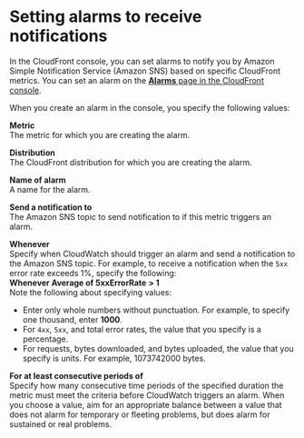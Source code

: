 # Setting alarms to receive notifications<a name="receiving-notifications"></a>

In the CloudFront console, you can set alarms to notify you by Amazon Simple Notification Service \(Amazon SNS\) based on specific CloudFront metrics\. You can set an alarm on the [**Alarms** page in the CloudFront console](https://console.aws.amazon.com/cloudfront/v3/home#/alarms)\.

When you create an alarm in the console, you specify the following values:

**Metric**  
The metric for which you are creating the alarm\.

**Distribution**  
The CloudFront distribution for which you are creating the alarm\.

**Name of alarm**  
A name for the alarm\.

**Send a notification to**  
The Amazon SNS topic to send notification to if this metric triggers an alarm\.

**Whenever *<metric> <operator> <value>***  
Specify when CloudWatch should trigger an alarm and send a notification to the Amazon SNS topic\. For example, to receive a notification when the `5xx` error rate exceeds 1%, specify the following:  
**Whenever Average of 5xxErrorRate** **> 1**  
Note the following about specifying values:  
+ Enter only whole numbers without punctuation\. For example, to specify one thousand, enter **1000**\.
+ For `4xx`, `5xx`, and total error rates, the value that you specify is a percentage\.
+ For requests, bytes downloaded, and bytes uploaded, the value that you specify is units\. For example, 1073742000 bytes\.

**For at least *<number>* consecutive periods of *<time period>***  
Specify how many consecutive time periods of the specified duration the metric must meet the criteria before CloudWatch triggers an alarm\. When you choose a value, aim for an appropriate balance between a value that does not alarm for temporary or fleeting problems, but does alarm for sustained or real problems\.